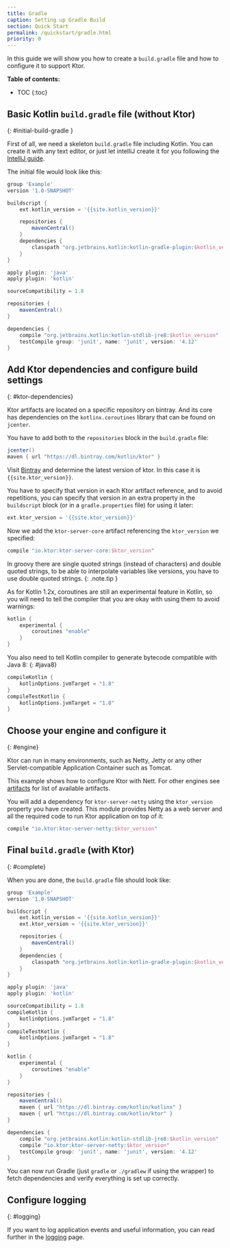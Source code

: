 ```yaml
---
title: Gradle
caption: Setting up Gradle Build
section: Quick Start
permalink: /quickstart/gradle.html
priority: 0
---
```


In this guide we will show you how to create a `build.gradle` file
and how to configure it to support Ktor.

**Table of contents:**

* TOC
{:toc}

## Basic Kotlin `build.gradle` file (without Ktor)
{: #initial-build-gradle }

First of all, we need a skeleton `build.gradle` file including Kotlin.
You can create it with any text editor, or just let intelliJ create
it for you following the [IntelliJ guide](/quickstart/intellij-idea.html).

The initial file would look like this:

```groovy
group 'Example'
version '1.0-SNAPSHOT'

buildscript {
    ext.kotlin_version = '{{site.kotlin_version}}'

    repositories {
        mavenCentral()
    }
    dependencies {
        classpath "org.jetbrains.kotlin:kotlin-gradle-plugin:$kotlin_version"
    }
}

apply plugin: 'java'
apply plugin: 'kotlin'

sourceCompatibility = 1.8

repositories {
    mavenCentral()
}

dependencies {
    compile "org.jetbrains.kotlin:kotlin-stdlib-jre8:$kotlin_version"
    testCompile group: 'junit', name: 'junit', version: '4.12'
}
```

## Add Ktor dependencies and configure build settings
{: #ktor-dependencies}

Ktor artifacts are located on a specific repository on bintray.
And its core has dependencies on the `kotlinx.coroutines` library that
can be found on `jcenter`.

You have to add both to the `repositories` block in the `build.gradle` file:

```groovy
jcenter()
maven { url "https://dl.bintray.com/kotlin/ktor" }
```

Visit [Bintray](https://bintray.com/kotlin/ktor/ktor) and determine the latest version of ktor.
In this case it is `{{site.ktor_version}}`.

You have to specify that version in each Ktor artifact reference,
and to avoid repetitions, you can specify that version in an extra property
in the `buildscript` block (or in a `gradle.properties` file) for using it later:

```groovy
ext.ktor_version = '{{site.ktor_version}}'
```

Now we add the `ktor-server-core` artifact referencing the `ktor_version` we specified:

```groovy
compile "io.ktor:ktor-server-core:$ktor_version"
```

In groovy there are single quoted strings (instead of characters)
and double quoted strings, to be able to interpolate variables like
versions, you have to use double quoted strings.
{: .note.tip }

As for Kotlin 1.2x, coroutines are still an experimental feature
in Kotlin, so you will need to tell the compiler that you are okay
with using them to avoid warnings:

```groovy
kotlin {
    experimental {
        coroutines "enable"
    }
}
```

You also need to tell Kotlin compiler to generate bytecode
compatible with Java 8:
{: #java8}

```groovy
compileKotlin {
    kotlinOptions.jvmTarget = "1.8"
}
compileTestKotlin {
    kotlinOptions.jvmTarget = "1.8"
}
```

## Choose your engine and configure it
{: #engine}

Ktor can run in many environments, such as Netty, Jetty or any other
Servlet-compatible Application Container such as Tomcat.

This example shows how to configure Ktor with Nett.
For other engines see [artifacts](/artifacts.html) for list of
available artifacts.

You will add a dependency for `ktor-server-netty` using the
`ktor_version` property you have created. This module provides
Netty as a web server and all the required code to run Ktor
application on top of it:

```groovy
compile "io.ktor:ktor-server-netty:$ktor_version"
```

## Final `build.gradle` (with Ktor)
{: #complete}

When you are done, the `build.gradle` file should look like:

```groovy
group 'Example'
version '1.0-SNAPSHOT'

buildscript {
    ext.kotlin_version = '{{site.kotlin_version}}'
    ext.ktor_version = '{{site.ktor_version}}'

    repositories {
        mavenCentral()
    }
    dependencies {
        classpath "org.jetbrains.kotlin:kotlin-gradle-plugin:$kotlin_version"
    }
}

apply plugin: 'java'
apply plugin: 'kotlin'

sourceCompatibility = 1.8
compileKotlin {
    kotlinOptions.jvmTarget = "1.8"
}
compileTestKotlin {
    kotlinOptions.jvmTarget = "1.8"
}

kotlin {
    experimental {
        coroutines "enable"
    }
}

repositories {
    mavenCentral()
    maven { url "https://dl.bintray.com/kotlin/kotlinx" }
    maven { url "https://dl.bintray.com/kotlin/ktor" }
}

dependencies {
    compile "org.jetbrains.kotlin:kotlin-stdlib-jre8:$kotlin_version"
    compile "io.ktor:ktor-server-netty:$ktor_version"
    testCompile group: 'junit', name: 'junit', version: '4.12'
}
```

You can now run Gradle (just `gradle` or `./gradlew` if using the wrapper)
to fetch dependencies and verify everything is set up correctly.

## Configure logging
{: #logging}

If you want to log application events and useful information,
you can read further in the [logging](/servers/logging.html) page.

